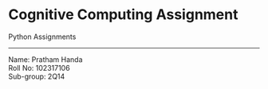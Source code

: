 # Cognitive Computing Assignment
Python Assignments
<hr>
Name: Pratham Handa <br>
Roll No: 102317106 <br>
Sub-group: 2Q14
